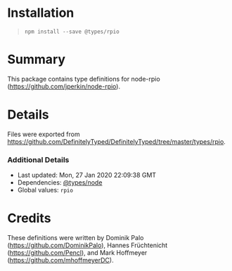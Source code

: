 # Installation
> `npm install --save @types/rpio`

# Summary
This package contains type definitions for node-rpio (https://github.com/jperkin/node-rpio).

# Details
Files were exported from https://github.com/DefinitelyTyped/DefinitelyTyped/tree/master/types/rpio.

### Additional Details
 * Last updated: Mon, 27 Jan 2020 22:09:38 GMT
 * Dependencies: [@types/node](https://npmjs.com/package/@types/node)
 * Global values: `rpio`

# Credits
These definitions were written by Dominik Palo (https://github.com/DominikPalo), Hannes Früchtenicht (https://github.com/Pencl), and Mark Hoffmeyer (https://github.com/mhoffmeyerDC).
